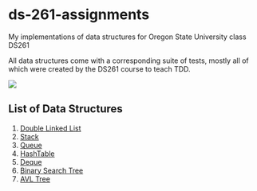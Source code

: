 # ds-261-assignments
My implementations of data structures for Oregon State University class DS261

All data structures come with a corresponding suite of tests, mostly all of which were created by the DS261 course to teach TDD.

![](https://github.com/Chizzard74/ds-261-assignments/workflows/Unit%20Tests/badge.svg)


## List of Data Structures

1. [Double Linked List](./data_structures/linked_list/implementation.py)
2. [Stack](./data_structures/stack/implementation.py)
3. [Queue](./data_structures/queue/implementation.py)
4. [HashTable](./data_structures/hashtable/implementation.py)
5. [Deque](./data_structures/deque/implementation.py)
6. [Binary Search Tree](./data_structures/bst/implementation.py)
7. [AVL Tree](./data_structures/avl/implementation.py)

